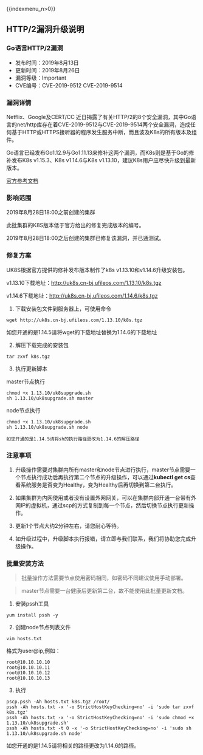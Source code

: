 {{indexmenu_n>0}}
## HTTP/2漏洞升级说明

### Go语言HTTP/2漏洞

* 发布时间：2019年8月13日
* 更新时间：2019年8月26日
* 漏洞等级：Important
* CVE编号：CVE-2019-9512  CVE-2019-9514

### 漏洞详情

Netflix、Google及CERT/CC 近日揭露了有关HTTP/2的8个安全漏洞，其中Go语言的net/http库存在着CVE-2019-9512与CVE-2019-9514两个安全漏洞，造成任何基于HTTP或HTTPS接听器的程序发生服务中断，而且波及K8s的所有版本及组件。

Go语言已经发布Go1.12.9与Go1.11.13来修补这两个漏洞，而K8s则是基于Go的修补发布K8s v1.15.3、K8s v1.14.6与K8s v1.13.10，建议K8s用户应尽快升级到最新版本。

[官方参考文档](https://groups.google.com/forum/#!topic/kubernetes-security-announce/wlHLHit1BqA)

### 影响范围

2019年8月28日18:00之前创建的集群

此批集群的K8S版本低于官方给出的修复完成版本的编号。

2019年8月28日18:00之后创建的集群已修复该漏洞，并已通测试。

### 修复方案

UK8S根据官方提供的修补发布版本制作了k8s v1.13.10和v1.14.6升级安装包。

v1.13.10下载地址：http://uk8s.cn-bj.ufileos.com/1.13.10/k8s.tgz

v1.14.6下载地址：http://uk8s.cn-bj.ufileos.com/1.14.6/k8s.tgz

1. 下载安装包文件到服务器上，可使用命令

```
wget http://uk8s.cn-bj.ufileos.com/1.13.10/k8s.tgz 
```

如您开通的是1.14.5请将wget的下载地址替换为1.14.6的下载地址

2. 解压下载完成的安装包

```
tar zxvf k8s.tgz
```

3. 执行更新脚本

master节点执行

```
chmod +x 1.13.10/uk8supgrade.sh
sh 1.13.10/uk8supgrade.sh master
```

node节点执行

```
chmod +x 1.13.10/uk8supgrade.sh
sh 1.13.10/uk8supgrade.sh node
```

    如您开通的是1.14.5请将sh的执行路径更改为1.14.6的解压路径



### 注意事项

1. 升级操作需要对集群内所有master和node节点进行执行，master节点需要一个节点执行成功后再执行第二个节点的升级操作，可以通过**kubectl get cs**查看系统服务是否变为Healthy，变为Healthy后再切换到第二台执行。

2. 如果集群为内网使用或者没有设置外网网关，可以在集群内部开通一台带有外网IP的虚拟机，通过scp的方式复制到每一个节点，然后切换节点执行更新操作。

3. 更新1个节点大约2分钟左右，请您耐心等待。

4. 如升级过程中，升级脚本执行报错，请立即与我们联系，我们将协助您完成升级操作。


### 批量安装方法

> 批量操作方法需要节点使用密码相同，如密码不同建议使用手动部署。

> master节点需要一台健康后更新第二台，故不能使用此批量更新文档。

1. 安装pssh工具

```
yum install pssh -y
```

2. 创建node节点列表文件

```
vim hosts.txt
```
格式为user@ip,例如：

```
root@10.10.10.10
root@10.10.10.11
root@10.10.10.12
root@10.10.10.13
```

3. 执行
```
pscp.pssh -Ah hosts.txt k8s.tgz /root/
pssh -Ah hosts.txt -x '-o StrictHostKeyChecking=no' -i 'sudo tar zxvf k8s.tgz'
pssh -Ah hosts.txt -x '-o StrictHostKeyChecking=no' -i 'sudo chmod +x 1.13.10/uk8supgrade.sh'
pssh -Ah hosts.txt -t 0 -x '-o StrictHostKeyChecking=no' -i 'sudo sh 1.13.10/uk8supgrade.sh node'
```
如您开通的是1.14.5请将相关的路径更改为1.14.6的路径。

